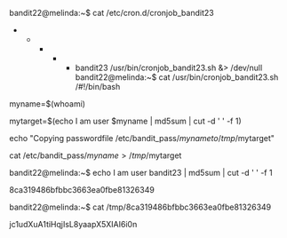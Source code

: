 bandit22@melinda:~$ cat /etc/cron.d/cronjob_bandit23 
* * * * * bandit23 /usr/bin/cronjob_bandit23.sh  &> /dev/null
bandit22@melinda:~$ cat /usr/bin/cronjob_bandit23.sh 
/#!/bin/bash

myname=$(whoami)

mytarget=$(echo I am user $myname | md5sum | cut -d ' ' -f 1)


echo "Copying passwordfile /etc/bandit_pass/$myname to /tmp/$mytarget"

cat /etc/bandit_pass/$myname > /tmp/$mytarget

bandit22@melinda:~$ echo I am user bandit23 | md5sum | cut -d ' ' -f 1

8ca319486bfbbc3663ea0fbe81326349

bandit22@melinda:~$ cat /tmp/8ca319486bfbbc3663ea0fbe81326349

jc1udXuA1tiHqjIsL8yaapX5XIAI6i0n